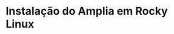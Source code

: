 ﻿# Instalação do Amplia em Rocky Linux

<!-- link to version in English -->
<div data-alt-locales="en-us"></div>
